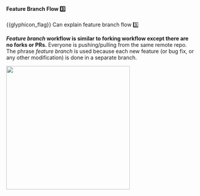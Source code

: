<div id="title">

#### Feature Branch Flow :three:

</div>

<span id="prereqs"><dynamic-panel src="../forkingWorkflow/unit-inElsewhere-asFlat.md" boilerplate header="%%{{glyphicon_education}} Revision Control → Forking Workflow%%" /></span>

<span id="outcomes">{{glyphicon_flag}} Can explain feature branch flow :three:</span>

<div id="body">

**_Feature branch_ workflow is similar to forking workflow except there are no forks or PRs.** Everyone is pushing/pulling from the same remote repo. The phrase _feature branch_ is used because each new feature (or bug fix, or any other modification) is done in a separate branch. 

<img src="{{baseUrl}}/revisionControl/featureBranchFlow/images/diagram.png" height="330" />
<p/>

</div>

<div id="extras">
  <include src="resources.md" />
</div>